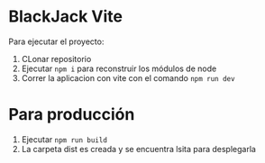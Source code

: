 
# BlackJack Vite

Para ejecutar el proyecto:

1. CLonar repositorio
2. Ejecutar ```npm i``` para reconstruir los módulos de node
3. Correr la aplicacion con vite con el comando ```npm run dev```


# Para producción

1. Ejecutar ```npm run build```
2. La carpeta dist es creada y se encuentra lsita para desplegarla




